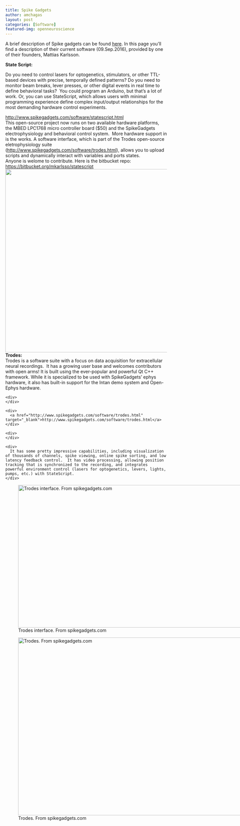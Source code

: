 ```yaml
---
title: Spike Gadgets
author: amchagas
layout: post
categories: [Software]
featured-img: openneuroscience
---
```

A brief description of Spike gadgets can be found [here](http://openeuroscience.com/2016/09/10/companies-selling-open-source-hardwaresoftware/). In this page you&#8217;ll find a description of their current software (09.Sep.2016), provided by one of their founders, Mattias Karlsson.

**State Script:**

Do you need to control lasers for optogenetics, stimulators, or other TTL-based devices with precise, temporally defined patterns? Do you need to monitor beam breaks, lever presses, or other digital events in real time to define behavioral tasks?  You could program an Arduino, but that’s a lot of work. Or, you can use StateScript, which allows users with minimal programming experience define complex input/output relationships for the most demanding hardware control experiments.

<div>
  <div>
  </div>

  <div>
    <a href="http://www.spikegadgets.com/software/statescript.html" target="_blank">http://www.spikegadgets.com/software/statescript.html</a>
  </div>

  <div>
  </div>

  <div>
    This open-source project now runs on two available hardware platforms, the MBED LPC1768 micro controller board ($50) and the SpikeGadgets electrophysiology and behavioral control system.  More hardware support in is the works. A software interface, which is part of the Trodes open-source eletrophysiology suite (<a href="http://www.spikegadgets.com/software/trodes.html" target="_blank">http://www.spikegadgets.com/software/trodes.html</a>), allows you to upload scripts and dynamically interact with variables and ports states.
  </div>

  <div>
  </div>

  <div>
    Anyone is welome to contribute. Here is the bitbucket repo:
  </div>

  <div>
    <a href="https://bitbucket.org/mkarlsso/statescript" target="_blank">https://bitbucket.org/mkarlsso/statescript</a>
  </div>

  <div>
    <img class="alignnone size-medium" src="https://i2.wp.com/www.spikegadgets.com/images/statescript_screenshot_2.png?resize=800%2C571" alt="" width="800" height="571" data-recalc-dims="1" />
  </div>
</div>

<div>
</div>

<div>
  <strong>Trodes:</strong>
</div>

<div>
</div>

<div>
  <div>
    <div>
      Trodes is a software suite with a focus on data acquisition for extracellular neural recordings.  It has a growing user base and welcomes contributors with open arms! It is built using the ever-popular and powerful Qt C++ framework. While it is specialized to be used with SpikeGadgets’ ephys hardware, it also has built-in support for the Intan demo system and Open-Ephys hardware.
    </div>

    <div>
    </div>

    <div>
      <a href="http://www.spikegadgets.com/software/trodes.html" target="_blank">http://www.spikegadgets.com/software/trodes.html</a>
    </div>

    <div>
    </div>

    <div>
      It has some pretty impressive capabilities, including visualization of thousands of channels, spike viewing, online spike sorting, and low latency feedback control.  It has video processing, allowing position tracking that is synchronized to the recording, and integrates powerful environment control (lasers for optogenetics, levers, lights, pumps, etc.) with StateScript.
    </div>
  </div>

  <div>
    <figure style="width: 1406px" class="wp-caption alignnone"><img class="size-medium" src="https://i1.wp.com/www.spikegadgets.com/images/trodesscreenshot.png?resize=800%2C444" alt="Trodes interface. From spikegadgets.com" width="800" height="444" data-recalc-dims="1" /><figcaption class="wp-caption-text">Trodes interface. From spikegadgets.com</figcaption></figure> <figure style="width: 1902px" class="wp-caption alignnone"><img class="size-medium" src="https://i1.wp.com/www.spikegadgets.com/images/trodes_screenshot_cameramod.png?resize=800%2C554" alt="Trodes. From spikegadgets.com" width="800" height="554" data-recalc-dims="1" /><figcaption class="wp-caption-text">Trodes. From spikegadgets.com</figcaption></figure>
  </div>
</div>
